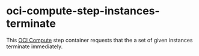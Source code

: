 # oci-compute-step-instances-terminate

This [OCI Compute](https://www.oracle.com/cloud/compute/) step container requests that the a
set of given instances terminate immediately.
